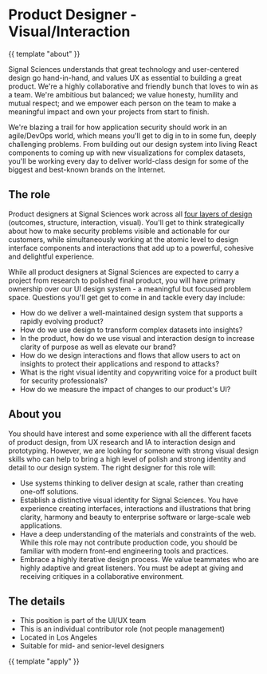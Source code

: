 # Product Designer - Visual/Interaction

{{ template "about" }}

Signal Sciences understands that great technology and user-centered design go hand-in-hand, and values UX as essential to building a great product. We're a highly collaborative and friendly bunch that loves to win as a team. We're ambitious but balanced; we value honesty, humility and mutual respect; and we empower each person on the team to make a meaningful impact and own your projects from start to finish.

We're blazing a trail for how application security should work in an agile/DevOps world, which means you'll get to dig in to in some fun, deeply challenging problems. From building out our design system into living React components to coming up with new visualizations for complex datasets, you'll be working every day to deliver world-class design for some of the biggest and best-known brands on the Internet.

## The role

Product designers at Signal Sciences work across all [four layers of design](https://blog.intercom.com/the-dribbblisation-of-design/) (outcomes, structure, interaction, visual). You'll get to think strategically about how to make security problems visible and actionable for our customers, while simultaneously working at the atomic level to design interface components and interactions that add up to a powerful, cohesive and delightful experience. 

While all product designers at Signal Sciences are expected to carry a project from research to polished final product, you will have primary ownership over our UI design system - a meaningful but focused problem space. Questions you'll get get to come in and tackle every day include:

- How do we deliver a well-maintained design system that supports a rapidly evolving product?
- How do we use design to transform complex datasets into insights?
- In the product, how do we use visual and interaction design to increase clarity of purpose as well as elevate our brand?
- How do we design interactions and flows that allow users to act on insights to protect their applications and respond to attacks?
- What is the right visual identity and copywriting voice for a product built for security professionals?
- How do we measure the impact of changes to our product's UI?

## About you

You should have interest and some experience with all the different facets of product design, from UX research and IA to interaction design and prototyping. However, we are looking for someone with strong visual design skills who can help to bring a high level of polish and strong identity and detail to our design system.  The right designer for this role will:

- Use systems thinking to deliver design at scale, rather than creating one-off solutions.
- Establish a distinctive visual identity for Signal Sciences. You have experience creating interfaces, interactions and illustrations that bring clarity, harmony and beauty to enterprise software or large-scale web applications.
- Have a deep understanding of the materials and constraints of the web. While this role may not contribute production code, you should be familiar with modern front-end engineering tools and practices.
- Embrace a highly iterative design process. We value teammates who are highly adaptive and great listeners. You must be adept at giving and receiving critiques in a collaborative environment.

## The details

- This position is part of the UI/UX team
- This is an individual contributor role (not people management)
- Located in Los Angeles
- Suitable for mid- and senior-level designers

{{ template "apply" }}

